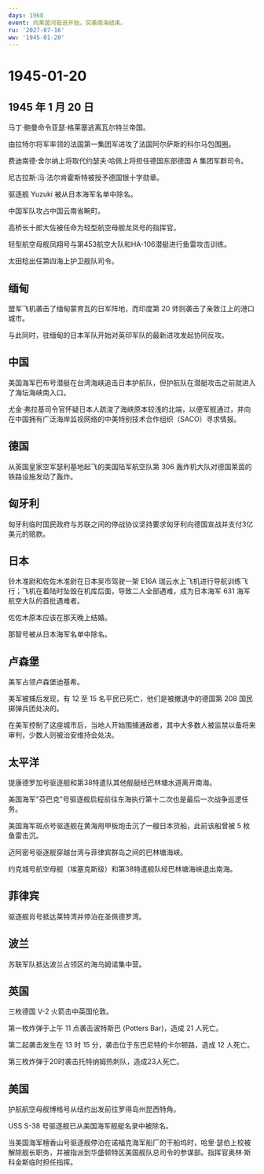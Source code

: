 ```yaml
---
days: 1968
event: 向莱茵河挺进开始。突袭南海结束。
ru: '2027-07-16'
ww: '1945-01-20'
---
```


# 1945-01-20

## 1945 年 1 月 20 日

马丁·鲍曼命令亚瑟·格莱塞逃离瓦尔特兰帝国。

由拉特尔将军率领的法国第一集团军进攻了法国阿尔萨斯的科尔马包围圈。

费迪南德·舍尔纳上将取代约瑟夫·哈佩上将担任德国东部德国 A 集团军群司令。

尼古拉斯·冯·法尔肯霍斯特被授予德国银十字勋章。

驱逐舰 Yuzuki 被从日本海军名单中除名。

中国军队攻占中国云南省畹町。

高桥长十郎大佐被任命为轻型航空母舰龙凤号的指挥官。

轻型航空母舰凤翔号与第453航空大队和HA-106潜艇进行鱼雷攻击训练。

太田稔出任第四海上护卫舰队司令。

## 缅甸

盟军飞机袭击了缅甸蒙育瓦的日军阵地，而印度第 20
师则袭击了亲敦江上的港口城市。

与此同时，驻缅甸的日本军队开始对英印军队的最新进攻发起协同反攻。

## 中国

美国海军巴布号潜艇在台湾海峡追击日本护航队，但护航队在潜艇攻击之前就进入了海坛海峡南入口。

尤金·弗拉基司令官怀疑日本人疏浚了海峡原本较浅的北端，以便军舰通过，并向在中国拥有广泛海岸监视网络的中美特别技术合作组织（SACO）寻求情报。

## 德国

从英国皇家空军瑟利基地起飞的美国陆军航空队第 306
轰炸机大队对德国莱茵的铁路设施发动了轰炸。

## 匈牙利

匈牙利临时国民政府与苏联之间的停战协议坚持要求匈牙利向德国宣战并支付3亿美元的赔款。

## 日本

铃木准尉和佐佐木准尉在日本吴市驾驶一架 E16A
瑞云水上飞机进行导航训练飞行；飞机在着陆时坠毁在机库后面，导致二人全部遇难，成为日本海军
631 海军航空大队的首批遇难者。

佐佐木原本应该在那天晚上结婚。

那智号被从日本海军名单中除名。

## 卢森堡

美军占领卢森堡迪基希。

美军被捕后发现，有 12 至 15 名平民已死亡，他们是被撤退中的德国第 208
国民掷弹兵团处决的。

在美军控制了这座城市后，当地人开始围捕通敌者，其中大多数人被监禁以备将来审判，少数人则被治安维持会处决。

## 太平洋

提康德罗加号驱逐舰和第38特遣队其他舰艇经巴林塘水道离开南海。

美国海军"芬巴克"号驱逐舰启程前往东海执行第十二次也是最后一次战争巡逻任务。

美国海军斑点号驱逐舰在黄海用甲板炮击沉了一艘日本货船，此前该船曾被 5
枚鱼雷击沉。

迈阿密号驱逐舰穿越台湾与菲律宾群岛之间的巴林塘海峡。

约克城号航空母舰（埃塞克斯级）和第38特遣舰队经巴林塘海峡退出南海。

## 菲律宾

驱逐舰肖号抵达莱特湾并停泊在圣佩德罗湾。

## 波兰

苏联军队抵达波兰占领区的海乌姆诺集中营。

## 英国

三枚德国 V-2 火箭击中英国伦敦。

第一枚炸弹于上午 11 点袭击波特斯巴 (Potters Bar)，造成 21 人死亡。

第二起袭击发生在 13 时 15 分，袭击位于东巴尼特的卡尔顿路，造成 12
人死亡。

第三枚炸弹于20时袭击托特纳姆热刺队，造成23人死亡。

## 美国

护航航空母舰博格号从纽约出发前往罗得岛州昆西特角。

USS S-38 号驱逐舰已从美国海军舰艇名录中被除名。

当美国海军檀香山号驱逐舰停泊在诺福克海军船厂的干船坞时，哈里·瑟伯上校被解除舰长职务，并被指派到华盛顿特区美国舰队总司令的参谋部。指挥官奥林·斯科金斯临时担任指挥。